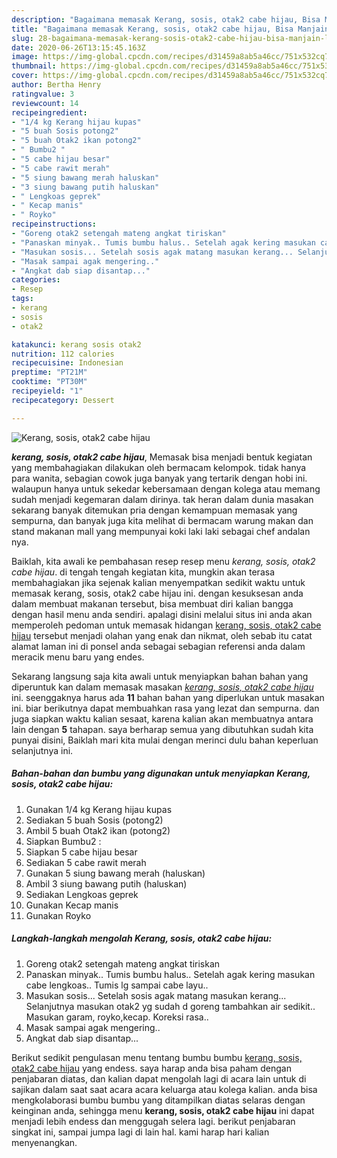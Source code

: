 ```yaml
---
description: "Bagaimana memasak Kerang, sosis, otak2 cabe hijau, Bisa Manjain Lidah"
title: "Bagaimana memasak Kerang, sosis, otak2 cabe hijau, Bisa Manjain Lidah"
slug: 28-bagaimana-memasak-kerang-sosis-otak2-cabe-hijau-bisa-manjain-lidah
date: 2020-06-26T13:15:45.163Z
image: https://img-global.cpcdn.com/recipes/d31459a8ab5a46cc/751x532cq70/kerang-sosis-otak2-cabe-hijau-foto-resep-utama.jpg
thumbnail: https://img-global.cpcdn.com/recipes/d31459a8ab5a46cc/751x532cq70/kerang-sosis-otak2-cabe-hijau-foto-resep-utama.jpg
cover: https://img-global.cpcdn.com/recipes/d31459a8ab5a46cc/751x532cq70/kerang-sosis-otak2-cabe-hijau-foto-resep-utama.jpg
author: Bertha Henry
ratingvalue: 3
reviewcount: 14
recipeingredient:
- "1/4 kg Kerang hijau kupas"
- "5 buah Sosis potong2"
- "5 buah Otak2 ikan potong2"
- " Bumbu2 "
- "5 cabe hijau besar"
- "5 cabe rawit merah"
- "5 siung bawang merah haluskan"
- "3 siung bawang putih haluskan"
- " Lengkoas geprek"
- " Kecap manis"
- " Royko"
recipeinstructions:
- "Goreng otak2 setengah mateng angkat tiriskan"
- "Panaskan minyak.. Tumis bumbu halus.. Setelah agak kering masukan cabe lengkoas.. Tumis lg sampai cabe layu.."
- "Masukan sosis... Setelah sosis agak matang masukan kerang... Selanjutnya masukan otak2 yg sudah d goreng tambahkan air sedikit.. Masukan garam, royko,kecap. Koreksi rasa.."
- "Masak sampai agak mengering.."
- "Angkat dab siap disantap..."
categories:
- Resep
tags:
- kerang
- sosis
- otak2

katakunci: kerang sosis otak2 
nutrition: 112 calories
recipecuisine: Indonesian
preptime: "PT21M"
cooktime: "PT30M"
recipeyield: "1"
recipecategory: Dessert

---
```



![Kerang, sosis, otak2 cabe hijau](https://img-global.cpcdn.com/recipes/d31459a8ab5a46cc/751x532cq70/kerang-sosis-otak2-cabe-hijau-foto-resep-utama.jpg)

<b><i>kerang, sosis, otak2 cabe hijau</i></b>, Memasak bisa menjadi bentuk kegiatan yang membahagiakan dilakukan oleh bermacam kelompok. tidak hanya para wanita, sebagian cowok juga banyak yang tertarik dengan hobi ini. walaupun hanya untuk sekedar kebersamaan dengan kolega atau memang sudah menjadi kegemaran dalam dirinya. tak heran dalam dunia masakan sekarang banyak ditemukan pria dengan kemampuan memasak yang sempurna, dan banyak juga kita melihat di bermacam warung makan dan stand makanan mall yang mempunyai koki laki laki sebagai chef andalan nya.



Baiklah, kita awali ke pembahasan resep resep menu <i>kerang, sosis, otak2 cabe hijau</i>. di tengah tengah kegiatan kita, mungkin akan terasa membahagiakan jika sejenak kalian menyempatkan sedikit waktu untuk memasak kerang, sosis, otak2 cabe hijau ini. dengan kesuksesan anda dalam membuat makanan tersebut, bisa membuat diri kalian bangga dengan hasil menu anda sendiri. apalagi disini melalui situs ini anda akan memperoleh pedoman untuk memasak hidangan <u>kerang, sosis, otak2 cabe hijau</u> tersebut menjadi olahan yang enak dan nikmat, oleh sebab itu catat alamat laman ini di ponsel anda sebagai sebagian referensi anda dalam meracik menu baru yang endes.


Sekarang langsung saja kita awali untuk menyiapkan bahan bahan yang diperuntuk kan dalam memasak masakan <u><i>kerang, sosis, otak2 cabe hijau</i></u> ini. seenggaknya harus ada <b>11</b> bahan bahan yang diperlukan untuk masakan ini. biar berikutnya dapat membuahkan rasa yang lezat dan sempurna. dan juga siapkan waktu kalian sesaat, karena kalian akan membuatnya antara lain dengan <b>5</b> tahapan. saya berharap semua yang dibutuhkan sudah kita punyai disini, Baiklah mari kita mulai dengan merinci dulu bahan keperluan selanjutnya ini.

<!--inarticleads1-->

##### Bahan-bahan dan bumbu yang digunakan untuk menyiapkan Kerang, sosis, otak2 cabe hijau:

1. Gunakan 1/4 kg Kerang hijau kupas
1. Sediakan 5 buah Sosis (potong2)
1. Ambil 5 buah Otak2 ikan (potong2)
1. Siapkan  Bumbu2 :
1. Siapkan 5 cabe hijau besar
1. Sediakan 5 cabe rawit merah
1. Gunakan 5 siung bawang merah (haluskan)
1. Ambil 3 siung bawang putih (haluskan)
1. Sediakan  Lengkoas geprek
1. Gunakan  Kecap manis
1. Gunakan  Royko




<!--inarticleads2-->

##### Langkah-langkah mengolah Kerang, sosis, otak2 cabe hijau:

1. Goreng otak2 setengah mateng angkat tiriskan
1. Panaskan minyak.. Tumis bumbu halus.. Setelah agak kering masukan cabe lengkoas.. Tumis lg sampai cabe layu..
1. Masukan sosis... Setelah sosis agak matang masukan kerang... Selanjutnya masukan otak2 yg sudah d goreng tambahkan air sedikit.. Masukan garam, royko,kecap. Koreksi rasa..
1. Masak sampai agak mengering..
1. Angkat dab siap disantap...




Berikut sedikit pengulasan menu tentang bumbu bumbu <u>kerang, sosis, otak2 cabe hijau</u> yang endess. saya harap anda bisa paham dengan penjabaran diatas, dan kalian dapat mengolah lagi di acara lain untuk di sajikan dalam saat saat acara acara keluarga atau kolega kalian. anda bisa mengkolaborasi bumbu bumbu yang ditampilkan diatas selaras dengan keinginan anda, sehingga menu <b>kerang, sosis, otak2 cabe hijau</b> ini dapat menjadi lebih endess dan menggugah selera lagi. berikut penjabaran singkat ini, sampai jumpa lagi di lain hal. kami harap hari kalian menyenangkan.
